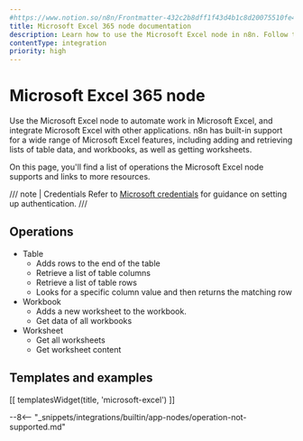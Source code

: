 ```yaml
---
#https://www.notion.so/n8n/Frontmatter-432c2b8dff1f43d4b1c8d20075510fe4
title: Microsoft Excel 365 node documentation
description: Learn how to use the Microsoft Excel node in n8n. Follow technical documentation to integrate Microsoft Excel node into your workflows.
contentType: integration
priority: high
---
```


# Microsoft Excel 365 node

Use the Microsoft Excel node to automate work in Microsoft Excel, and integrate Microsoft Excel with other applications. n8n has built-in support for a wide range of Microsoft Excel features, including adding and retrieving lists of table data, and workbooks, as well as getting worksheets. 

On this page, you'll find a list of operations the Microsoft Excel node supports and links to more resources.

/// note | Credentials
Refer to [Microsoft credentials](/integrations/builtin/credentials/microsoft/) for guidance on setting up authentication.
///

## Operations

* Table
    * Adds rows to the end of the table
    * Retrieve a list of table columns
    * Retrieve a list of table rows
    * Looks for a specific column value and then returns the matching row
* Workbook
    * Adds a new worksheet to the workbook.
    * Get data of all workbooks
* Worksheet
    * Get all worksheets
    * Get worksheet content

## Templates and examples

<!-- see https://www.notion.so/n8n/Pull-in-templates-for-the-integrations-pages-37c716837b804d30a33b47475f6e3780 -->
[[ templatesWidget(title, 'microsoft-excel') ]]

--8<-- "_snippets/integrations/builtin/app-nodes/operation-not-supported.md"
